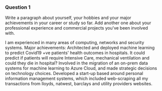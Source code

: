 ### Question 1

Write a paragraph about yourself, your hobbies and your major achievements in your career or study so far. Add another one about your professional experience and commercial projects you've been involved with.

I am experienced in many areas of computing, networks and security systems.
Major achievements: Architected and deployed machine learning to predict Covid19 +ve patients' health outcomes in hospitals.  It could predict if patients will require Intensive Care, mechanical ventilation and could they die in hospital?
Involved in the migration of an on-prem data systems for machine learning to Azure Cloud, and made strategic decisions on technology choices.
Developed a start-up based around personal information management systems, which included web-scraping all my transactions from lloyds, natwest, barclays and utility providers websites. 
